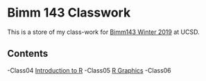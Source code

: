 # Bimm 143 Classwork

This is a store of my class-work for [Bimm143 Winter 2019](https://bioboot.github.io/bimm143_W19/) at UCSD.

## Contents
-Class04 [Introduction to R]()
-Class05 [R Graphics]()
-Class06
